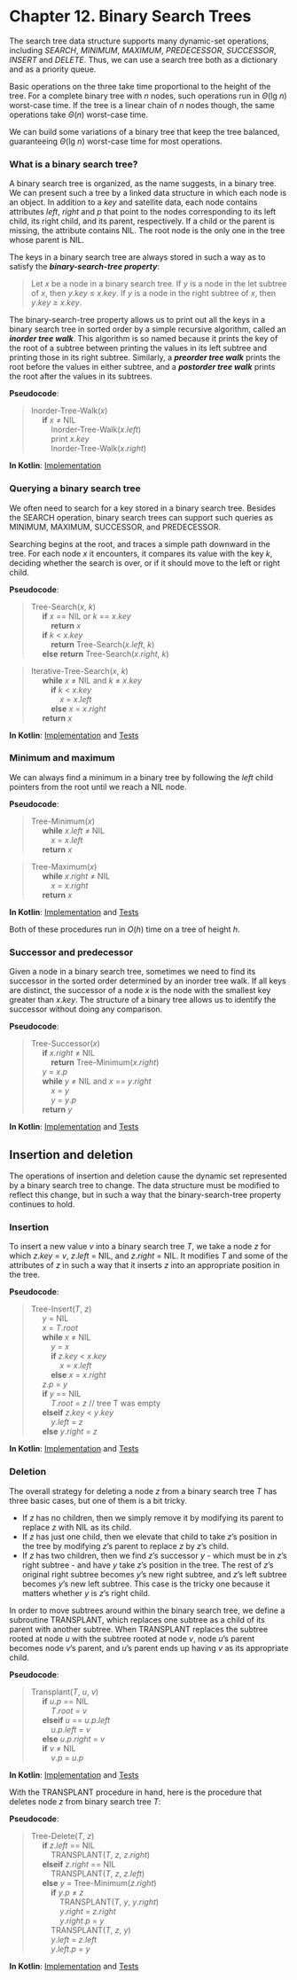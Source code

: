 Chapter 12. Binary Search Trees
===============================

The search tree data structure supports many dynamic-set operations, including _SEARCH_, _MINIMUM_, _MAXIMUM_, _PREDECESSOR_, _SUCCESSOR_, _INSERT_ and _DELETE_.
Thus, we can use a search tree both as a dictionary and as a priority queue.

Basic operations on the three take time proportional to the height of the tree.
For a complete binary tree with _n_ nodes, such operations run in _Θ_(lg _n_) worst-case time.
If the tree is a linear chain of _n_ nodes though, the same operations take _Θ_(_n_) worst-case time.

We can build some variations of a binary tree that keep the tree balanced, guaranteeing _Θ_(lg _n_) worst-case time for most operations.

### What is a binary search tree?

A binary search tree is organized, as the name suggests, in a binary tree.
We can present such a tree by a linked data structure in which each node is an object.
In addition to a _key_ and satellite data, each node contains attributes _left_, _right_ and _p_ that point to the nodes corresponding to its left child, its right child, and its parent, respectively.
If a child or the parent is missing, the attribute contains NIL.
The root node is the only one in the tree whose parent is NIL.

The keys in a binary search tree are always stored in such a way as to satisfy the _**binary-search-tree property**_:
>Let _x_ be a node in a binary search tree. If _y_ is a node in the let subtree of _x_, then _y_._key_ ≤ _x_._key_. If _y_ is a node in the right subtree of _x_, then _y_._key_ ≥ _x_._key_.

The binary-search-tree property allows us to print out all the keys in a binary search tree in sorted order by a simple recursive algorithm, called an _**inorder tree walk**_.
This algorithm is so named because it prints the key of the root of a subtree between printing the values in its left subtree and printing those in its right subtree.
Similarly, a _**preorder tree walk**_ prints the root before the values in either subtree, and a _**postorder tree walk**_ prints the root after the values in its subtrees.

**Pseudocode**:
>Inorder-Tree-Walk(_x_)  
&nbsp;&nbsp;&nbsp;&nbsp;    **if** _x_ ≠ NIL  
&nbsp;&nbsp;&nbsp;&nbsp;&nbsp;&nbsp;&nbsp;&nbsp;        Inorder-Tree-Walk(_x_._left_)  
&nbsp;&nbsp;&nbsp;&nbsp;&nbsp;&nbsp;&nbsp;&nbsp;        print _x_._key_  
&nbsp;&nbsp;&nbsp;&nbsp;&nbsp;&nbsp;&nbsp;&nbsp;        Inorder-Tree-Walk(_x_._right_)  

**In Kotlin**: [Implementation](../src/main/kotlin/chapter12/TreeWalk.kt)

### Querying a binary search tree

We often need to search for a key stored in a binary search tree.
Besides the SEARCH operation, binary search trees can support such queries as MINIMUM, MAXIMUM, SUCCESSOR, and PREDECESSOR.

Searching begins at the root, and traces a simple path downward in the tree.
For each node _x_ it encounters, it compares its value with the key _k_, deciding whether the search is over, or if it should move to the left or right child.

**Pseudocode**:
>Tree-Search(_x_, _k_)  
&nbsp;&nbsp;&nbsp;&nbsp;    **if** _x_ == NIL or _k_ == _x_._key_  
&nbsp;&nbsp;&nbsp;&nbsp;&nbsp;&nbsp;&nbsp;&nbsp;        **return** _x_  
&nbsp;&nbsp;&nbsp;&nbsp;    **if** _k_ < _x_._key_  
&nbsp;&nbsp;&nbsp;&nbsp;&nbsp;&nbsp;&nbsp;&nbsp;        **return** Tree-Search(_x_._left_, _k_)  
&nbsp;&nbsp;&nbsp;&nbsp;    **else** **return** Tree-Search(_x_._right_, _k_)  

>Iterative-Tree-Search(_x_, _k_)  
&nbsp;&nbsp;&nbsp;&nbsp;    **while** _x_ ≠ NIL and _k_ ≠ _x_._key_  
&nbsp;&nbsp;&nbsp;&nbsp;&nbsp;&nbsp;&nbsp;&nbsp;        **if** _k_ < _x_._key_  
&nbsp;&nbsp;&nbsp;&nbsp;&nbsp;&nbsp;&nbsp;&nbsp;&nbsp;&nbsp;&nbsp;&nbsp;            _x_ = _x_._left_  
&nbsp;&nbsp;&nbsp;&nbsp;&nbsp;&nbsp;&nbsp;&nbsp;        **else** _x_ = _x_._right_  
&nbsp;&nbsp;&nbsp;&nbsp;    **return** _x_  

**In Kotlin**: [Implementation](../src/main/kotlin/chapter12/BinarySearchTree.kt) and [Tests](../src/test/kotlin/chapter12/BinarySearchTreeTest.kt)

### Minimum and maximum

We can always find a minimum in a binary tree by following the _left_ child pointers from the root until we reach a NIL node.

**Pseudocode**:
>Tree-Minimum(_x_)  
&nbsp;&nbsp;&nbsp;&nbsp;    **while** _x_._left_ ≠ NIL  
&nbsp;&nbsp;&nbsp;&nbsp;&nbsp;&nbsp;&nbsp;&nbsp;        _x_ = _x_._left_  
&nbsp;&nbsp;&nbsp;&nbsp;    **return** _x_  

>Tree-Maximum(_x_)  
&nbsp;&nbsp;&nbsp;&nbsp;    **while** _x_._right_ ≠ NIL  
&nbsp;&nbsp;&nbsp;&nbsp;&nbsp;&nbsp;&nbsp;&nbsp;        _x_ = _x_._right_  
&nbsp;&nbsp;&nbsp;&nbsp;    **return** _x_  

**In Kotlin**: [Implementation](../src/main/kotlin/chapter12/BinarySearchTree.kt) and [Tests](../src/test/kotlin/chapter12/BinarySearchTreeTest.kt)

Both of these procedures run in _O_(_h_) time on a tree of height _h_.

### Successor and predecessor

Given a node in a binary search tree, sometimes we need to find its successor in the sorted order determined by an inorder tree walk.
If all keys are distinct, the successor of a node _x_ is the node with the smallest key greater than _x_._key_.
The structure of a binary tree allows us to identify the successor without doing any comparison.

**Pseudocode**:
>Tree-Successor(_x_)  
&nbsp;&nbsp;&nbsp;&nbsp;    **if** _x_._right_ ≠ NIL  
&nbsp;&nbsp;&nbsp;&nbsp;&nbsp;&nbsp;&nbsp;&nbsp;        **return** Tree-Minimum(_x_._right_)  
&nbsp;&nbsp;&nbsp;&nbsp;    _y_ = _x_._p_  
&nbsp;&nbsp;&nbsp;&nbsp;    **while** _y_ ≠ NIL and _x_ == _y_._right_  
&nbsp;&nbsp;&nbsp;&nbsp;&nbsp;&nbsp;&nbsp;&nbsp;        _x_ = _y_  
&nbsp;&nbsp;&nbsp;&nbsp;&nbsp;&nbsp;&nbsp;&nbsp;        _y_ = _y_._p_  
&nbsp;&nbsp;&nbsp;&nbsp;    **return** _y_  

**In Kotlin**: [Implementation](../src/main/kotlin/chapter12/BinarySearchTree.kt) and [Tests](../src/test/kotlin/chapter12/BinarySearchTreeTest.kt)

## Insertion and deletion

The operations of insertion and deletion cause the dynamic set represented by a binary search tree to change.
The data structure must be modified to reflect this change, but in such a way that the binary-search-tree property continues to hold.

### Insertion

To insert a new value _v_ into a binary search tree _T_, we take a node _z_ for which _z_._key_ = _v_, _z_._left_ = NIL, and _z_._right_ = NIL.
It modifies _T_ and some of the attributes of _z_ in such a way that it inserts _z_ into an appropriate position in the tree.

**Pseudocode**:
>Tree-Insert(_T_, _z_)  
&nbsp;&nbsp;&nbsp;&nbsp;    _y_ = NIL  
&nbsp;&nbsp;&nbsp;&nbsp;    _x_ = _T_._root_  
&nbsp;&nbsp;&nbsp;&nbsp;    **while** _x_ ≠ NIL  
&nbsp;&nbsp;&nbsp;&nbsp;&nbsp;&nbsp;&nbsp;&nbsp;        _y_ = _x_  
&nbsp;&nbsp;&nbsp;&nbsp;&nbsp;&nbsp;&nbsp;&nbsp;        **if** _z_._key_ < _x_._key_  
&nbsp;&nbsp;&nbsp;&nbsp;&nbsp;&nbsp;&nbsp;&nbsp;&nbsp;&nbsp;&nbsp;&nbsp;            _x_ = _x_._left_  
&nbsp;&nbsp;&nbsp;&nbsp;&nbsp;&nbsp;&nbsp;&nbsp;        **else** _x_ = _x_._right_  
&nbsp;&nbsp;&nbsp;&nbsp;    _z_._p_ = _y_  
&nbsp;&nbsp;&nbsp;&nbsp;    **if** _y_ == NIL  
&nbsp;&nbsp;&nbsp;&nbsp;&nbsp;&nbsp;&nbsp;&nbsp;        _T_._root_ = _z_ // tree T was empty  
&nbsp;&nbsp;&nbsp;&nbsp;    **elseif** _z_._key_ < _y_._key_  
&nbsp;&nbsp;&nbsp;&nbsp;&nbsp;&nbsp;&nbsp;&nbsp;        _y_._left_ = _z_  
&nbsp;&nbsp;&nbsp;&nbsp;    **else** _y_._right_ = _z_  

**In Kotlin**: [Implementation](../src/main/kotlin/chapter12/BinarySearchTree.kt) and [Tests](../src/test/kotlin/chapter12/BinarySearchTreeTest.kt)

### Deletion

The overall strategy for deleting a node _z_ from a binary search tree _T_ has three basic cases, but one of them is a bit tricky.
* If _z_ has no children, then we simply remove it by modifying its parent to replace _z_ with NIL as its child.
* If _z_ has just one child, then we elevate that child to take _z_’s position in the tree by modifying _z_’s parent to replace _z_ by _z_’s child.
* If _z_ has two children, then we find _z_’s successor _y_ - which must be in _z_’s right subtree - and have _y_ take _z_’s position in the tree.
The rest of _z_’s original right subtree becomes _y_’s new right subtree, and _z_’s left subtree becomes _y_’s new left subtree.
This case is the tricky one because it matters whether _y_ is _z_’s right child.

In order to move subtrees around within the binary search tree, we define a subroutine TRANSPLANT, which replaces one subtree as a child of its parent with another subtree.
When TRANSPLANT replaces the subtree rooted at node _u_ with the subtree rooted at node _v_, node _u_’s parent becomes node _v_’s parent, and _u_’s parent ends up having _v_ as its appropriate child.

**Pseudocode**:
>Transplant(_T_, _u_, _v_)  
&nbsp;&nbsp;&nbsp;&nbsp;    **if** _u_._p_ == NIL  
&nbsp;&nbsp;&nbsp;&nbsp;&nbsp;&nbsp;&nbsp;&nbsp;        _T_._root_ = _v_  
&nbsp;&nbsp;&nbsp;&nbsp;    **elseif** _u_ == _u_._p_._left_  
&nbsp;&nbsp;&nbsp;&nbsp;&nbsp;&nbsp;&nbsp;&nbsp;        _u_._p_._left_ = _v_  
&nbsp;&nbsp;&nbsp;&nbsp;    **else** _u_._p_._right_ = _v_  
&nbsp;&nbsp;&nbsp;&nbsp;    **if** _v_ ≠ NIL  
&nbsp;&nbsp;&nbsp;&nbsp;&nbsp;&nbsp;&nbsp;&nbsp;        _v_._p_ = _u_._p_  

**In Kotlin**: [Implementation](../src/main/kotlin/chapter12/BinarySearchTree.kt) and [Tests](../src/test/kotlin/chapter12/BinarySearchTreeTest.kt)

With the TRANSPLANT procedure in hand, here is the procedure that deletes node _z_ from binary search tree _T_:

**Pseudocode**:
>Tree-Delete(_T_, _z_)  
&nbsp;&nbsp;&nbsp;&nbsp;    **if** _z_._left_ == NIL  
&nbsp;&nbsp;&nbsp;&nbsp;&nbsp;&nbsp;&nbsp;&nbsp;        TRANSPLANT(_T_, _z_, _z_._right_)  
&nbsp;&nbsp;&nbsp;&nbsp;    **elseif** _z_._right_ == NIL  
&nbsp;&nbsp;&nbsp;&nbsp;&nbsp;&nbsp;&nbsp;&nbsp;        TRANSPLANT(_T_, _z_, _z_._left_)  
&nbsp;&nbsp;&nbsp;&nbsp;    **else** _y_ = Tree-Minimum(_z_._right_)  
&nbsp;&nbsp;&nbsp;&nbsp;&nbsp;&nbsp;&nbsp;&nbsp;        **if** _y_._p_ ≠ _z_  
&nbsp;&nbsp;&nbsp;&nbsp;&nbsp;&nbsp;&nbsp;&nbsp;&nbsp;&nbsp;&nbsp;&nbsp;            TRANSPLANT(_T_, _y_, _y_._right_)  
&nbsp;&nbsp;&nbsp;&nbsp;&nbsp;&nbsp;&nbsp;&nbsp;&nbsp;&nbsp;&nbsp;&nbsp;            _y_._right_ = _z_._right_  
&nbsp;&nbsp;&nbsp;&nbsp;&nbsp;&nbsp;&nbsp;&nbsp;&nbsp;&nbsp;&nbsp;&nbsp;            _y_._right_._p_ = _y_  
&nbsp;&nbsp;&nbsp;&nbsp;&nbsp;&nbsp;&nbsp;&nbsp;        TRANSPLANT(_T_, _z_, _y_)  
&nbsp;&nbsp;&nbsp;&nbsp;&nbsp;&nbsp;&nbsp;&nbsp;        _y_._left_ = _z_._left_  
&nbsp;&nbsp;&nbsp;&nbsp;&nbsp;&nbsp;&nbsp;&nbsp;        _y_._left_._p_ = _y_  


**In Kotlin**: [Implementation](../src/main/kotlin/chapter12/BinarySearchTree.kt) and [Tests](../src/test/kotlin/chapter12/BinarySearchTreeTest.kt)

